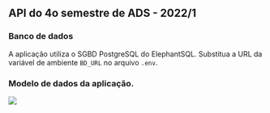 ## API do 4o semestre de ADS - 2022/1

### Banco de dados

A aplicação utiliza o SGBD PostgreSQL do ElephantSQL.
Substitua a URL da variável de ambiente `BD_URL` no arquivo `.env`.

### Modelo de dados da aplicação.

![](https://github.com/arleysouza/api-4sem-1sem2022/blob/main/images/modelo.png)

